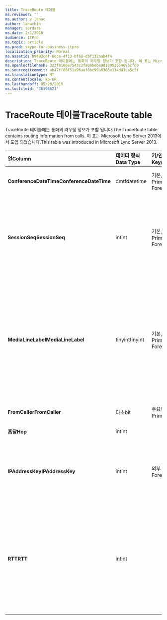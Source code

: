 ```yaml
---
title: TraceRoute 테이블
ms.reviewer: ''
ms.author: v-lanac
author: lanachin
manager: serdars
ms.date: 2/1/2018
audience: ITPro
ms.topic: article
ms.prod: skype-for-business-itpro
localization_priority: Normal
ms.assetid: b9493cef-6ece-4f13-bf68-dbf132aab4f4
description: TraceRoute 테이블에는 통화의 라우팅 정보가 포함 됩니다. 이 표는 Microsoft Lync Server 2013에서 도입 되었습니다.
ms.openlocfilehash: 323f8160e7543c2fa08bebe9d1805355469acfd9
ms.sourcegitcommit: ab47ff88f51a96aaf8bc99a6303e114d41ca5c2f
ms.translationtype: MT
ms.contentlocale: ko-KR
ms.lasthandoff: 05/20/2019
ms.locfileid: "36196521"
---
```

# <a name="traceroute-table"></a><span data-ttu-id="54417-104">TraceRoute 테이블</span><span class="sxs-lookup"><span data-stu-id="54417-104">TraceRoute table</span></span>
 
<span data-ttu-id="54417-105">TraceRoute 테이블에는 통화의 라우팅 정보가 포함 됩니다.</span><span class="sxs-lookup"><span data-stu-id="54417-105">The TraceRoute table contains routing information from calls.</span></span> <span data-ttu-id="54417-106">이 표는 Microsoft Lync Server 2013에서 도입 되었습니다.</span><span class="sxs-lookup"><span data-stu-id="54417-106">This table was introduced in Microsoft Lync Server 2013.</span></span>
  
|<span data-ttu-id="54417-107">**열**</span><span class="sxs-lookup"><span data-stu-id="54417-107">**Column**</span></span>|<span data-ttu-id="54417-108">**데이터 형식**</span><span class="sxs-lookup"><span data-stu-id="54417-108">**Data Type**</span></span>|<span data-ttu-id="54417-109">**키/인덱스**</span><span class="sxs-lookup"><span data-stu-id="54417-109">**Key/Index**</span></span>|<span data-ttu-id="54417-110">**세부적인**</span><span class="sxs-lookup"><span data-stu-id="54417-110">**Details**</span></span>|
|:-----|:-----|:-----|:-----|
|<span data-ttu-id="54417-111">**ConferenceDateTime**</span><span class="sxs-lookup"><span data-stu-id="54417-111">**ConferenceDateTime**</span></span> <br/> |<span data-ttu-id="54417-112">dmtf</span><span class="sxs-lookup"><span data-stu-id="54417-112">datetime</span></span>  <br/> |<span data-ttu-id="54417-113">기본, 외래</span><span class="sxs-lookup"><span data-stu-id="54417-113">Primary, Foreign</span></span>  <br/> |<span data-ttu-id="54417-114">통화가 시작 된 날짜 및 시간입니다.</span><span class="sxs-lookup"><span data-stu-id="54417-114">Date and time that the call began.</span></span>  <br/> |
|<span data-ttu-id="54417-115">**SessionSeq**</span><span class="sxs-lookup"><span data-stu-id="54417-115">**SessionSeq**</span></span> <br/> |<span data-ttu-id="54417-116">int</span><span class="sxs-lookup"><span data-stu-id="54417-116">int</span></span>  <br/> |<span data-ttu-id="54417-117">기본, 외래</span><span class="sxs-lookup"><span data-stu-id="54417-117">Primary, Foreign</span></span>  <br/> |<span data-ttu-id="54417-118">같은 날짜와 동시에 시작 했을 수 있는 여러 통화를 구분 하는 데 사용 되는 고유 식별자입니다.</span><span class="sxs-lookup"><span data-stu-id="54417-118">Unique identifier used to distinguish between multiple calls that might have begun on the same date and at the same time.</span></span>  <br/> |
|<span data-ttu-id="54417-119">**MediaLineLabel**</span><span class="sxs-lookup"><span data-stu-id="54417-119">**MediaLineLabel**</span></span> <br/> |<span data-ttu-id="54417-120">tinyint</span><span class="sxs-lookup"><span data-stu-id="54417-120">tinyint</span></span>  <br/> |<span data-ttu-id="54417-121">기본, 외래</span><span class="sxs-lookup"><span data-stu-id="54417-121">Primary, Foreign</span></span>  <br/> |<span data-ttu-id="54417-122">통화에 사용 되는 영상 회선 유형을 나타냅니다.</span><span class="sxs-lookup"><span data-stu-id="54417-122">Represents the type of video line used in the call.</span></span> <span data-ttu-id="54417-123">사용 가능한 값은 다음과 같습니다.</span><span class="sxs-lookup"><span data-stu-id="54417-123">Allowed values are:</span></span>  <br/> <span data-ttu-id="54417-124">0-오디오</span><span class="sxs-lookup"><span data-stu-id="54417-124">0 - Audio</span></span>  <br/> <span data-ttu-id="54417-125">1-영상 통화</span><span class="sxs-lookup"><span data-stu-id="54417-125">1 - Video</span></span>  <br/> <span data-ttu-id="54417-126">2-파노라마 비디오</span><span class="sxs-lookup"><span data-stu-id="54417-126">2 - Panoramic video</span></span>  <br/> <span data-ttu-id="54417-127">3-애플리케이션/데스크톱 공유</span><span class="sxs-lookup"><span data-stu-id="54417-127">3 - Application/Desktop sharing</span></span>  <br/> |
|<span data-ttu-id="54417-128">**FromCaller**</span><span class="sxs-lookup"><span data-stu-id="54417-128">**FromCaller**</span></span> <br/> |<span data-ttu-id="54417-129">다소</span><span class="sxs-lookup"><span data-stu-id="54417-129">bit</span></span>  <br/> |<span data-ttu-id="54417-130">주요한</span><span class="sxs-lookup"><span data-stu-id="54417-130">Primary</span></span>  <br/> |<span data-ttu-id="54417-131">호출을 배치한 끝점입니다.</span><span class="sxs-lookup"><span data-stu-id="54417-131">Endpoint that placed the call.</span></span>  <br/> |
|<span data-ttu-id="54417-132">**홉당**</span><span class="sxs-lookup"><span data-stu-id="54417-132">**Hop**</span></span> <br/> |<span data-ttu-id="54417-133">int</span><span class="sxs-lookup"><span data-stu-id="54417-133">int</span></span>  <br/> ||<span data-ttu-id="54417-134">네트워크 홉/</span><span class="sxs-lookup"><span data-stu-id="54417-134">Network hop/</span></span>  <br/> |
|<span data-ttu-id="54417-135">**IPAddressKey**</span><span class="sxs-lookup"><span data-stu-id="54417-135">**IPAddressKey**</span></span> <br/> |<span data-ttu-id="54417-136">int</span><span class="sxs-lookup"><span data-stu-id="54417-136">int</span></span>  <br/> |<span data-ttu-id="54417-137">외부</span><span class="sxs-lookup"><span data-stu-id="54417-137">Foreign</span></span>  <br/> |<span data-ttu-id="54417-138">IP 주소에 대 한 고유 식별자입니다.</span><span class="sxs-lookup"><span data-stu-id="54417-138">Unique identifier for the IP address.</span></span> <span data-ttu-id="54417-139">IP 주소 정보는 [IPAddress 테이블](ipaddress.md)에 저장 됩니다.</span><span class="sxs-lookup"><span data-stu-id="54417-139">IP address information is stored in the [IPAddress table](ipaddress.md).</span></span>  <br/> |
|<span data-ttu-id="54417-140">**RTT**</span><span class="sxs-lookup"><span data-stu-id="54417-140">**RTT**</span></span> <br/> |<span data-ttu-id="54417-141">int</span><span class="sxs-lookup"><span data-stu-id="54417-141">int</span></span>  <br/> ||<span data-ttu-id="54417-142">왕복 시간입니다.</span><span class="sxs-lookup"><span data-stu-id="54417-142">Roundtrip time.</span></span> <span data-ttu-id="54417-143">왕복 시간은 음성 패킷이 목적지에 도달 하는 데 걸리는 시간을 측정 한 다음 받은 알림을 다시 전송 합니다.</span><span class="sxs-lookup"><span data-stu-id="54417-143">The roundtrip time measures the amount of time it takes for a voice packet to reach its destination and then send back notification that it was received.</span></span>  <br/> |
   

